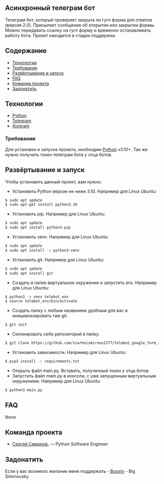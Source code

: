 ## Асинхронный телеграм бот
Телеграм бот, который проверяет закрыта ли гугл форма для ответов (версия 2.0). Присылает сообщение об открытии или закрытии формы. Можно передавать ссылку на гугл форму и временно останавливать работу бота. Проект находится в стадии поддержки.

## Содержание
- [Технологии](#технологии)
- [Требования](#требования)
- [Развёртывание и запуск](#развёртывание-и-запуск)
- [FAQ](#faq)
- [Команда проекта](#команда-проекта)
- [Задонатить](#задонатить)

## Технологии
- [Python](https://www.python.org/)
- [Telegram](https://web.telegram.org/)
- [Aiogram](https://docs.aiogram.dev/en/dev-3.x/)

### Требования
Для установки и запуска проекта, необходим [Python](https://www.python.org/) v3.10+.
Так же нужно получить токен телеграм бота у отца ботов.

## Развёртывание и запуск
Чтобы установить данный проект, вам нужно:

- Установить Python версии не ниже 3.10.
Например для Linux Ubuntu:
```sh
$ sudo apt update
$ sudo apt-get install python3.10
```
- Установить pip.
Например для Linux Ubuntu:
```sh
$ sudo apt update
$ sudo apt install python3-pip
```
- Установить venv.
Например для Linux Ubuntu:
```sh
$ sudo apt update
$ sudo apt install -y python3-venv
```
- Установить git.
Например для Linux Ubuntu:
```sh
$ sudo apt update
$ sudo apt install git
```
- Создать в папке виртуальное окружение и запустить его.
Например для Linux Ubuntu:
```sh
$ python3 -m venv telebot_env
$ source telebot_env/bin/activate
```
- Создать папку с любым названием удобным для вас и инициализировать там git.
```sh
$ git init
```
- Склонировать себе репозиторий в папку.
```sh
$ git clone https://github.com/siarheismirnou1377/telebot_google_form_sync.git
```
- Установить зависимости.
Например для Linux Ubuntu:
```sh
$ pip3 install -r requirements.txt
```
- Открыть файл main.py. Вставить, полученный токен у отца ботов.
- Запустить файл main.py в консоли, с уже запущенным виртуальным окружением.
Например для Linux Ubuntu:
```sh
$ python3 main.py
```


## FAQ 
None

## Команда проекта
- [Сергей Смирнов.](https://www.linkedin.com/in/sergey-smirnov-8749a2237/) — Python Software Engineer

## Задонатить
Если у вас возникло желание меня поддержать -
[Boosty](https://boosty.to/bigsmirnovsky/donate) - Big Smirnovsky
